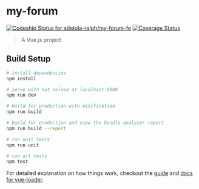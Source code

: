 # my-forum
[ ![Codeship Status for adetola-ralph/my-forum-fe](https://app.codeship.com/projects/a9ca4060-9030-0135-db97-6e0944fe810d/status?branch=develop)](https://app.codeship.com/projects/250160)
[![Coverage Status](https://coveralls.io/repos/github/adetola-ralph/my-forum-fe/badge.svg?branch=develop)](https://coveralls.io/github/adetola-ralph/my-forum-fe?branch=develop)

> A Vue.js project

## Build Setup

``` bash
# install dependencies
npm install

# serve with hot reload at localhost:8080
npm run dev

# build for production with minification
npm run build

# build for production and view the bundle analyzer report
npm run build --report

# run unit tests
npm run unit

# run all tests
npm test
```

For detailed explanation on how things work, checkout the [guide](http://vuejs-templates.github.io/webpack/) and [docs for vue-loader](http://vuejs.github.io/vue-loader).
